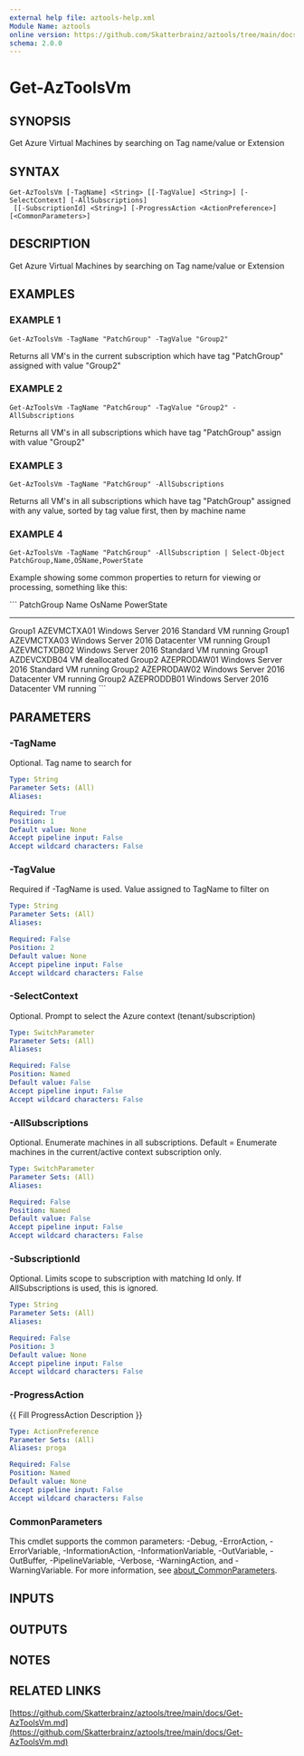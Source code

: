 ```yaml
---
external help file: aztools-help.xml
Module Name: aztools
online version: https://github.com/Skatterbrainz/aztools/tree/main/docs/Get-AzToolsVm.md
schema: 2.0.0
---
```


# Get-AzToolsVm

## SYNOPSIS
Get Azure Virtual Machines by searching on Tag name/value or Extension

## SYNTAX

```
Get-AzToolsVm [-TagName] <String> [[-TagValue] <String>] [-SelectContext] [-AllSubscriptions]
 [[-SubscriptionId] <String>] [-ProgressAction <ActionPreference>] [<CommonParameters>]
```

## DESCRIPTION
Get Azure Virtual Machines by searching on Tag name/value or Extension

## EXAMPLES

### EXAMPLE 1
```
Get-AzToolsVm -TagName "PatchGroup" -TagValue "Group2"
```

Returns all VM's in the current subscription which have tag "PatchGroup" assigned with value "Group2"

### EXAMPLE 2
```
Get-AzToolsVm -TagName "PatchGroup" -TagValue "Group2" -AllSubscriptions
```

Returns all VM's in all subscriptions which have tag "PatchGroup" assign with value "Group2"

### EXAMPLE 3
```
Get-AzToolsVm -TagName "PatchGroup" -AllSubscriptions
```

Returns all VM's in all subscriptions which have tag "PatchGroup" assigned with any value,
sorted by tag value first, then by machine name

### EXAMPLE 4
```
Get-AzToolsVm -TagName "PatchGroup" -AllSubscription | Select-Object PatchGroup,Name,OSName,PowerState
```

Example showing some common properties to return for viewing or processing, something like this:

\`\`\`
PatchGroup Name               OsName                                       PowerState
---------- ----               ------                                       ----------
Group1     AZEVMCTXA01        Windows Server 2016 Standard                 VM running
Group1     AZEVMCTXA03        Windows Server 2016 Datacenter               VM running
Group1     AZEVMCTXDB02       Windows Server 2016 Standard                 VM running
Group1     AZDEVCXDB04                                                     VM deallocated
Group2     AZEPRODAW01        Windows Server 2016 Standard                 VM running
Group2     AZEPRODAW02        Windows Server 2016 Datacenter               VM running
Group2     AZEPRODDB01        Windows Server 2016 Datacenter               VM running
\`\`\`

## PARAMETERS

### -TagName
Optional.
Tag name to search for

```yaml
Type: String
Parameter Sets: (All)
Aliases:

Required: True
Position: 1
Default value: None
Accept pipeline input: False
Accept wildcard characters: False
```

### -TagValue
Required if -TagName is used.
Value assigned to TagName to filter on

```yaml
Type: String
Parameter Sets: (All)
Aliases:

Required: False
Position: 2
Default value: None
Accept pipeline input: False
Accept wildcard characters: False
```

### -SelectContext
Optional.
Prompt to select the Azure context (tenant/subscription)

```yaml
Type: SwitchParameter
Parameter Sets: (All)
Aliases:

Required: False
Position: Named
Default value: False
Accept pipeline input: False
Accept wildcard characters: False
```

### -AllSubscriptions
Optional.
Enumerate machines in all subscriptions.
Default = Enumerate machines in the current/active context subscription only.

```yaml
Type: SwitchParameter
Parameter Sets: (All)
Aliases:

Required: False
Position: Named
Default value: False
Accept pipeline input: False
Accept wildcard characters: False
```

### -SubscriptionId
Optional.
Limits scope to subscription with matching Id only.
If AllSubscriptions is used, this is ignored.

```yaml
Type: String
Parameter Sets: (All)
Aliases:

Required: False
Position: 3
Default value: None
Accept pipeline input: False
Accept wildcard characters: False
```

### -ProgressAction
{{ Fill ProgressAction Description }}

```yaml
Type: ActionPreference
Parameter Sets: (All)
Aliases: proga

Required: False
Position: Named
Default value: None
Accept pipeline input: False
Accept wildcard characters: False
```

### CommonParameters
This cmdlet supports the common parameters: -Debug, -ErrorAction, -ErrorVariable, -InformationAction, -InformationVariable, -OutVariable, -OutBuffer, -PipelineVariable, -Verbose, -WarningAction, and -WarningVariable. For more information, see [about_CommonParameters](http://go.microsoft.com/fwlink/?LinkID=113216).

## INPUTS

## OUTPUTS

## NOTES

## RELATED LINKS

[https://github.com/Skatterbrainz/aztools/tree/main/docs/Get-AzToolsVm.md](https://github.com/Skatterbrainz/aztools/tree/main/docs/Get-AzToolsVm.md)

